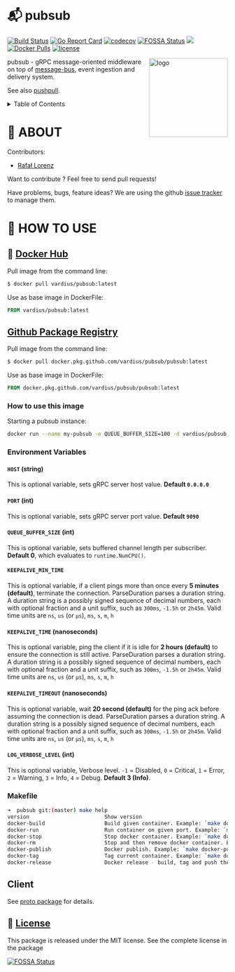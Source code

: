# 📬 pubsub

[![Build Status](https://travis-ci.org/vardius/pubsub.svg?branch=master)](https://travis-ci.org/vardius/pubsub)
[![Go Report Card](https://goreportcard.com/badge/github.com/vardius/pubsub)](https://goreportcard.com/report/github.com/vardius/pubsub)
[![codecov](https://codecov.io/gh/vardius/pubsub/branch/master/graph/badge.svg)](https://codecov.io/gh/vardius/pubsub)
[![FOSSA Status](https://app.fossa.io/api/projects/git%2Bgithub.com%2Fvardius%2Fpubsub.svg?type=shield)](https://app.fossa.io/projects/git%2Bgithub.com%2Fvardius%2Fpubsub?ref=badge_shield)
[![](https://godoc.org/github.com/vardius/pubsub?status.svg)](https://pkg.go.dev/github.com/vardius/pubsub)
[![Docker Pulls](https://img.shields.io/docker/pulls/vardius/pubsub.svg)](https://hub.docker.com/r/vardius/pubsub/)
[![license](https://img.shields.io/github/license/mashape/apistatus.svg)](https://github.com/vardius/pubsub/blob/master/LICENSE.md)

<img align="right" height="180px" src="https://github.com/vardius/gorouter/blob/master/website/src/static/img/logo.png?raw=true" alt="logo" />

pubsub - gRPC message-oriented middleware on top of [message-bus](https://github.com/vardius/message-bus), event ingestion and delivery system.

See also [pushpull](https://github.com/vardius/pushpull).

<details>
  <summary>Table of Contents</summary>

<!-- toc -->
- [About](#about)
- [How to use](#how-to-use)
  - [Docker](#docker)
    - [How to use this image](#how-to-use-this-image)
    - [Environment Variables](#environment-variables)
    - [Makefile](#makefile)
  - [Client](https://github.com/vardius/pubsub/tree/master/proto#client)
    - [Use in your Go project](https://github.com/vardius/pubsub/tree/master/proto#use-in-your-go-project)
      - [Publish](https://github.com/vardius/pubsub/tree/master/proto#publish)
      - [Subscribe](https://github.com/vardius/pubsub/tree/master/proto#subscribe)
  - [Protocol Buffers](https://github.com/vardius/pubsub/tree/master/proto#protocol-buffers)
  - [Generating client and server code](https://github.com/vardius/pubsub/tree/master/proto#generating-client-and-server-code)
<!-- tocstop -->
</details>

# 📖 ABOUT

Contributors:

- [Rafał Lorenz](http://rafallorenz.com)

Want to contribute ? Feel free to send pull requests!

Have problems, bugs, feature ideas?
We are using the github [issue tracker](https://github.com/vardius/pubsub/issues) to manage them.

# 🚏 HOW TO USE

## 🐳 [Docker Hub](https://hub.docker.com/r/vardius/pubsub)

Pull image from the command line:
```bash
$ docker pull vardius/pubsub:latest
```
Use as base image in DockerFile:
```Dockerfile
FROM vardius/pubsub:latest
```

## [Github Package Registry](https://github.com/vardius/pubsub/packages/108226)

Pull image from the command line:
```bash
$ docker pull docker.pkg.github.com/vardius/pubsub/pubsub:latest
```
Use as base image in DockerFile:
```Dockerfile
FROM docker.pkg.github.com/vardius/pubsub/pubsub:latest
```

### How to use this image

Starting a pubsub instance:

```bash
docker run --name my-pubsub -e QUEUE_BUFFER_SIZE=100 -d vardius/pubsub:tag
```

### Environment Variables

#### `HOST` (string)

This is optional variable, sets gRPC server host value. **Default `0.0.0.0`**

#### `PORT` (int)

This is optional variable, sets gRPC server port value. **Default `9090`**

#### `QUEUE_BUFFER_SIZE` (int)

This is optional variable, sets buffered channel length per subscriber. **Default 0**, which evaluates to `runtime.NumCPU()`.

#### `KEEPALIVE_MIN_TIME`

This is optional variable, if a client pings more than once every **5 minutes (default)**, terminate the connection.
ParseDuration parses a duration string. A duration string is a possibly signed sequence of decimal numbers, each with optional fraction and a unit suffix, such as `300ms`, `-1.5h` or `2h45m`. Valid time units are `ns`, `us` (or `µs`), `ms`, `s`, `m`, `h`

#### `KEEPALIVE_TIME` (nanoseconds)

This is optional variable, ping the client if it is idle for **2 hours (default)** to ensure the connection is still active.
ParseDuration parses a duration string. A duration string is a possibly signed sequence of decimal numbers, each with optional fraction and a unit suffix, such as `300ms`, `-1.5h` or `2h45m`. Valid time units are `ns`, `us` (or `µs`), `ms`, `s`, `m`, `h`

#### `KEEPALIVE_TIMEOUT` (nanoseconds)

This is optional variable, wait **20 second (default)** for the ping ack before assuming the connection is dead.
ParseDuration parses a duration string. A duration string is a possibly signed sequence of decimal numbers, each with optional fraction and a unit suffix, such as `300ms`, `-1.5h` or `2h45m`. Valid time units are `ns`, `us` (or `µs`), `ms`, `s`, `m`, `h`

#### `LOG_VERBOSE_LEVEL` (int)

This is optional variable, Verbose level. `-1` = Disabled, `0` = Critical, `1` = Error, `2` = Warning, `3` = Info, `4` = Debug. **Default 3 (Info)**.

### Makefile

```sh
➜  pubsub git:(master) make help
version                        Show version
docker-build                   Build given container. Example: `make docker-build`
docker-run                     Run container on given port. Example: `make docker-run PORT=9090`
docker-stop                    Stop docker container. Example: `make docker-stop`
docker-rm                      Stop and then remove docker container. Example: `make docker-rm`
docker-publish                 Docker publish. Example: `make docker-publish REGISTRY=https://your-registry.com`
docker-tag                     Tag current container. Example: `make docker-tag REGISTRY=https://your-registry.com`
docker-release                 Docker release - build, tag and push the container. Example: `make docker-release REGISTRY=https://your-registry.com`
```

## Client

See [proto package](https://github.com/vardius/pubsub/blob/master/proto) for details.

## 📜 [License](LICENSE.md)

This package is released under the MIT license. See the complete license in the package

[![FOSSA Status](https://app.fossa.io/api/projects/git%2Bgithub.com%2Fvardius%2Fpubsub.svg?type=large)](https://app.fossa.io/projects/git%2Bgithub.com%2Fvardius%2Fpubsub?ref=badge_large)
